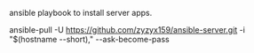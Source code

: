 ansible playbook to install server apps.

ansible-pull -U https://github.com/zyzyx159/ansible-server.git -i "$(hostname --short)," --ask-become-pass
